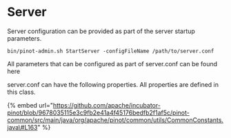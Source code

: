 # Server

Server configuration can be provided as part of the server startup parameters.

```text
bin/pinot-admin.sh StartServer -configFileName /path/to/server.conf
```

All parameters that can be configured as part of server.conf can be found here

server.conf can have the following properties. All properties are defined in this class.

{% embed url="https://github.com/apache/incubator-pinot/blob/9678035115e3c9fb2e41a4f45176bedfb2f1af5c/pinot-common/src/main/java/org/apache/pinot/common/utils/CommonConstants.java\#L163" %}









